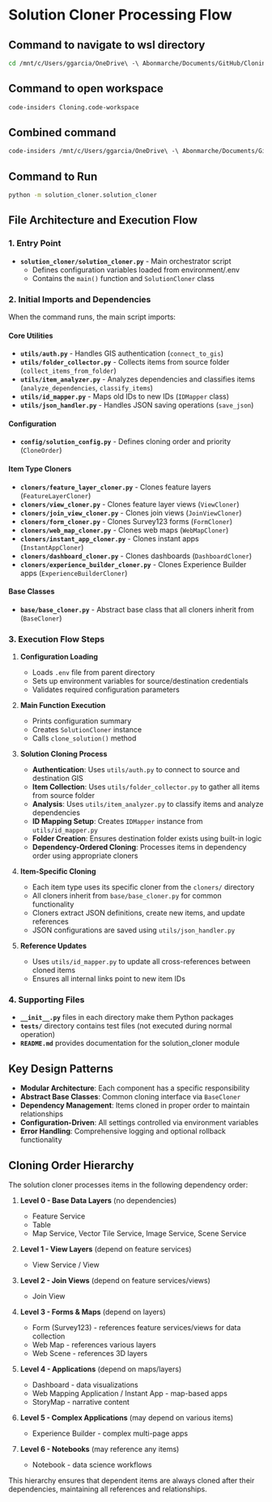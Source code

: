 # Solution Cloner Processing Flow

## Command to navigate to wsl directory
```bash
cd /mnt/c/Users/ggarcia/OneDrive\ -\ Abonmarche/Documents/GitHub/Cloning
```

## Command to open workspace
```bash
code-insiders Cloning.code-workspace
```

## Combined command
```bash
code-insiders /mnt/c/Users/ggarcia/OneDrive\ -\ Abonmarche/Documents/GitHub/Cloning/Cloning.code-workspace
```

## Command to Run
```bash
python -m solution_cloner.solution_cloner
```

## File Architecture and Execution Flow

### 1. Entry Point
- **`solution_cloner/solution_cloner.py`** - Main orchestrator script
  - Defines configuration variables loaded from environment/.env
  - Contains the `main()` function and `SolutionCloner` class

### 2. Initial Imports and Dependencies
When the command runs, the main script imports:

#### Core Utilities
- **`utils/auth.py`** - Handles GIS authentication (`connect_to_gis`)
- **`utils/folder_collector.py`** - Collects items from source folder (`collect_items_from_folder`) 
- **`utils/item_analyzer.py`** - Analyzes dependencies and classifies items (`analyze_dependencies`, `classify_items`)
- **`utils/id_mapper.py`** - Maps old IDs to new IDs (`IDMapper` class)
- **`utils/json_handler.py`** - Handles JSON saving operations (`save_json`)

#### Configuration
- **`config/solution_config.py`** - Defines cloning order and priority (`CloneOrder`)

#### Item Type Cloners
- **`cloners/feature_layer_cloner.py`** - Clones feature layers (`FeatureLayerCloner`)
- **`cloners/view_cloner.py`** - Clones feature layer views (`ViewCloner`)
- **`cloners/join_view_cloner.py`** - Clones join views (`JoinViewCloner`)
- **`cloners/form_cloner.py`** - Clones Survey123 forms (`FormCloner`)
- **`cloners/web_map_cloner.py`** - Clones web maps (`WebMapCloner`)
- **`cloners/instant_app_cloner.py`** - Clones instant apps (`InstantAppCloner`)
- **`cloners/dashboard_cloner.py`** - Clones dashboards (`DashboardCloner`)
- **`cloners/experience_builder_cloner.py`** - Clones Experience Builder apps (`ExperienceBuilderCloner`)

#### Base Classes
- **`base/base_cloner.py`** - Abstract base class that all cloners inherit from (`BaseCloner`)

### 3. Execution Flow Steps

1. **Configuration Loading**
   - Loads `.env` file from parent directory
   - Sets up environment variables for source/destination credentials
   - Validates required configuration parameters

2. **Main Function Execution**
   - Prints configuration summary
   - Creates `SolutionCloner` instance
   - Calls `clone_solution()` method

3. **Solution Cloning Process**
   - **Authentication**: Uses `utils/auth.py` to connect to source and destination GIS
   - **Item Collection**: Uses `utils/folder_collector.py` to gather all items from source folder
   - **Analysis**: Uses `utils/item_analyzer.py` to classify items and analyze dependencies
   - **ID Mapping Setup**: Creates `IDMapper` instance from `utils/id_mapper.py`
   - **Folder Creation**: Ensures destination folder exists using built-in logic
   - **Dependency-Ordered Cloning**: Processes items in dependency order using appropriate cloners

4. **Item-Specific Cloning**
   - Each item type uses its specific cloner from the `cloners/` directory
   - All cloners inherit from `base/base_cloner.py` for common functionality
   - Cloners extract JSON definitions, create new items, and update references
   - JSON configurations are saved using `utils/json_handler.py`

5. **Reference Updates**
   - Uses `utils/id_mapper.py` to update all cross-references between cloned items
   - Ensures all internal links point to new item IDs

### 4. Supporting Files
- **`__init__.py`** files in each directory make them Python packages
- **`tests/`** directory contains test files (not executed during normal operation)
- **`README.md`** provides documentation for the solution_cloner module

## Key Design Patterns
- **Modular Architecture**: Each component has a specific responsibility
- **Abstract Base Classes**: Common cloning interface via `BaseCloner`
- **Dependency Management**: Items cloned in proper order to maintain relationships  
- **Configuration-Driven**: All settings controlled via environment variables
- **Error Handling**: Comprehensive logging and optional rollback functionality

## Cloning Order Hierarchy

The solution cloner processes items in the following dependency order:

1. **Level 0 - Base Data Layers** (no dependencies)
   - Feature Service
   - Table
   - Map Service, Vector Tile Service, Image Service, Scene Service

2. **Level 1 - View Layers** (depend on feature services)
   - View Service / View

3. **Level 2 - Join Views** (depend on feature services/views)
   - Join View

4. **Level 3 - Forms & Maps** (depend on layers)
   - Form (Survey123) - references feature services/views for data collection
   - Web Map - references various layers
   - Web Scene - references 3D layers

5. **Level 4 - Applications** (depend on maps/layers)
   - Dashboard - data visualizations
   - Web Mapping Application / Instant App - map-based apps
   - StoryMap - narrative content

6. **Level 5 - Complex Applications** (may depend on various items)
   - Experience Builder - complex multi-page apps

7. **Level 6 - Notebooks** (may reference any items)
   - Notebook - data science workflows

This hierarchy ensures that dependent items are always cloned after their dependencies, maintaining all references and relationships.